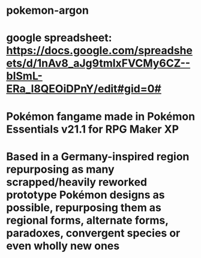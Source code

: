 # pokemon-argon
# google spreadsheet: https://docs.google.com/spreadsheets/d/1nAv8_aJg9tmIxFVCMy6CZ--bISmL-ERa_l8QEOiDPnY/edit#gid=0# 
# Pokémon fangame made in Pokémon Essentials v21.1 for RPG Maker XP
# Based in a Germany-inspired region repurposing as many scrapped/heavily reworked prototype Pokémon designs as possible, repurposing them as regional forms, alternate forms, paradoxes, convergent species or even wholly new ones
